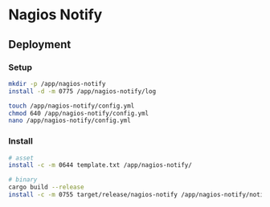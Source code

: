 Nagios Notify
=============

Deployment
----------

### Setup

```sh
mkdir -p /app/nagios-notify
install -d -m 0775 /app/nagios-notify/log

touch /app/nagios-notify/config.yml
chmod 640 /app/nagios-notify/config.yml
nano /app/nagios-notify/config.yml
```

### Install

```sh
# asset
install -c -m 0644 template.txt /app/nagios-notify/

# binary
cargo build --release
install -c -m 0755 target/release/nagios-notify /app/nagios-notify/notify
```

